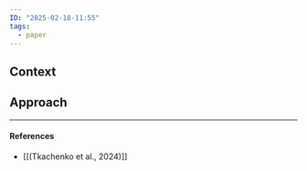 ```yaml
---
ID: "2025-02-18-11:55"
tags:
  - paper
---
```

## Context


## Approach


---
#### References
- [[(Tkachenko et al., 2024)]]